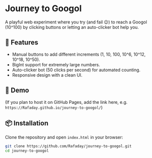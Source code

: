 # Journey to Googol

A playful web experiment where you try (and fail 😉) to reach a Googol (10^100) by clicking buttons or letting an auto-clicker bot help you.

## 🌟 Features
- Manual buttons to add different increments (1, 10, 100, 10^6, 10^12, 10^18, 10^50).
- BigInt support for extremely large numbers.
- Auto-clicker bot (50 clicks per second) for automated counting.
- Responsive design with a clean UI.

## 🚀 Demo
(If you plan to host it on GitHub Pages, add the link here, e.g.  
`https://Rafaday.github.io/journey-to-googol/`)

## 📦 Installation
Clone the repository and open `index.html` in your browser:
```bash
git clone https://github.com/Rafaday/journey-to-googol.git
cd journey-to-googol
